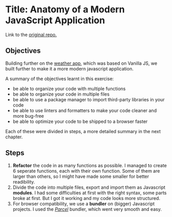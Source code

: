 # Title: Anatomy of a Modern JavaScript Application

Link to the [original repo.](https://github.com/becodeorg/gnt-verou-1-26/tree/master/2.The-Hill/4.Anatomy-of-a-modern-javascript-application)

## Objectives

Building further on the [weather app](https://chadriae.github.io/weather-app/), which was based on Vanilla JS, we built further to make it a more modern javascript application.

A summary of the objectives learnt in this exercise:

- be able to organize your code with multiple functions
- be able to organize your code in multiple files
- be able to use a package manager to import third-party libraries in your code
- be able to use linters and formatters to make your code cleaner and more bug-free
- be able to optimize your code to be shipped to a browser faster

Each of these were divided in steps, a more detailed summary in the next chapter.

## Steps

1. **Refactor** the code in as many functions as possible.
   I managed to create 6 seperate functions, each with their own function. Some of them are larger than others, so I might have made some smaller for better readibility.
2. Divide the code into multiple files, export and import them as Javascript **modules**.
   I had some difficulties at first with the right syntax, some parts broke at first. But I got it working and my code looks more structured.
3. For browser compatibility, we use a **bundler** on (bigger) Javascript projects.
   I used the [_Parcel_](https://parceljs.org/getting_started.html) bundler, which went very smooth and easy.
